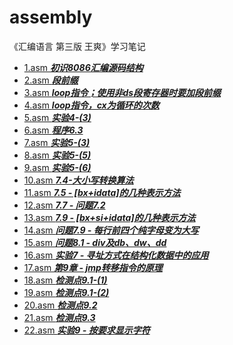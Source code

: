 # assembly

 《汇编语言 第三版 王爽》学习笔记
- [1.asm ***初识8086汇编源码结构***](https://github.com/bingshuizhilian/assembly/blob/master/src/1.asm)
- [2.asm ***段前缀***](https://github.com/bingshuizhilian/assembly/blob/master/src/2.asm)
- [3.asm ***loop指令；使用非ds段寄存器时要加段前缀***](https://github.com/bingshuizhilian/assembly/blob/master/src/3.asm)
- [4.asm ***loop指令，cx为循环的次数***](https://github.com/bingshuizhilian/assembly/blob/master/src/4.asm)
- [5.asm ***实验4-(3)***](https://github.com/bingshuizhilian/assembly/blob/master/src/5.asm)
- [6.asm ***程序6.3***](https://github.com/bingshuizhilian/assembly/blob/master/src/6.asm)
- [7.asm ***实验5-(3)***](https://github.com/bingshuizhilian/assembly/blob/master/src/7.asm)
- [8.asm ***实验5-(5)***](https://github.com/bingshuizhilian/assembly/blob/master/src/8.asm)
- [9.asm ***实验5-(6)***](https://github.com/bingshuizhilian/assembly/blob/master/src/9.asm)
- [10.asm ***7.4-大小写转换算法***](https://github.com/bingshuizhilian/assembly/blob/master/src/10.asm)
- [11.asm ***7.5 - [bx+idata]的几种表示方法***](https://github.com/bingshuizhilian/assembly/blob/master/src/11.asm)
- [12.asm ***7.7 - 问题7.2***](https://github.com/bingshuizhilian/assembly/blob/master/src/12.asm)
- [13.asm ***7.9 - [bx+si+idata]的几种表示方法***](https://github.com/bingshuizhilian/assembly/blob/master/src/13.asm)
- [14.asm ***问题7.9 - 每行前四个纯字母变为大写***](https://github.com/bingshuizhilian/assembly/blob/master/src/14.asm)
- [15.asm ***问题8.1 - div及db、dw、dd***](https://github.com/bingshuizhilian/assembly/blob/master/src/15.asm)
- [16.asm ***实验7 - 寻址方式在结构化数据中的应用***](https://github.com/bingshuizhilian/assembly/blob/master/src/16.asm)
- [17.asm ***第9章 - jmp转移指令的原理***](https://github.com/bingshuizhilian/assembly/blob/master/src/17.asm)
- [18.asm ***检测点9.1-(1)***](https://github.com/bingshuizhilian/assembly/blob/master/src/18.asm)
- [19.asm ***检测点9.1-(2)***](https://github.com/bingshuizhilian/assembly/blob/master/src/19.asm)
- [20.asm ***检测点9.2***](https://github.com/bingshuizhilian/assembly/blob/master/src/20.asm)
- [21.asm ***检测点9.3***](https://github.com/bingshuizhilian/assembly/blob/master/src/21.asm)
- [22.asm ***实验9 - 按要求显示字符***](https://github.com/bingshuizhilian/assembly/blob/master/src/22.asm)
